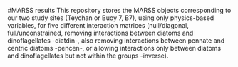 #MARSS results
This repository stores the MARSS objects corresponding to our two study sites (Teychan or Buoy 7, B7), using only physics-based variables, for five different interaction matrices (null/diagonal, full/unconstrained, removing interactions between diatoms and dinoflagellates -diatdin-, also removing interactions between pennate and centric diatoms -pencen-, or allowing interactions only between diatoms and dinoflagellates but not within the groups -inverse). 
